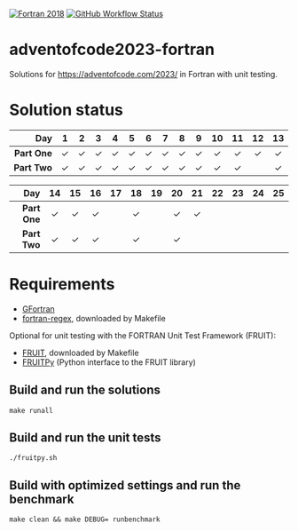 [![Fortran 2018](https://hbhbnr.github.io/badges/Fortran-2018-blue-fortran-white.svg)](https://fortran-lang.org/)
[![GitHub Workflow Status](https://github.com/HbHbNr/adventofcode2023-fortran/actions/workflows/codequality.yml/badge.svg)](https://github.com/HbHbNr/adventofcode2023-fortran/actions/workflows/codequality.yml)

# adventofcode2023-fortran
Solutions for https://adventofcode.com/2023/ in Fortran with unit testing.

# Solution status
| **Day**      | **1** | **2** | **3** | **4** | **5** | **6** | **7** | **8** | **9** | **10** | **11** | **12** | **13** |
|-------------:|:-----:|:-----:|:-----:|:-----:|:-----:|:-----:|:-----:|:-----:|:-----:|:------:|:------:|:------:|:------:|
| **Part One** | ✓     | ✓     | ✓     | ✓     | ✓     | ✓     | ✓     | ✓     | ✓     | ✓      | ✓      | ✓      | ✓      |
| **Part Two** | ✓     | ✓     | ✓     | ✓     | ✓     | ✓     | ✓     | ✓     | ✓     | ✓      | ✓      |        | ✓      |

| **Day**      | **14** | **15** | **16** | **17** | **18** | **19** | **20** | **21** | **22** | **23** | **24** | **25** |
|-------------:|:------:|:------:|:------:|:------:|:------:|:------:|:------:|:------:|:------:|:------:|:------:|:------:|
| **Part One** | ✓      | ✓      | ✓      |        | ✓      |        | ✓      | ✓      |        |        |        |        |
| **Part Two** | ✓      | ✓      | ✓      |        | ✓      |        | ✓      |        |        |        |        |        |

# Requirements
* [GFortran](https://gcc.gnu.org/wiki/GFortran)
* [fortran-regex](https://github.com/perazz/fortran-regex), downloaded by Makefile

Optional for unit testing with the FORTRAN Unit Test Framework (FRUIT):
* [FRUIT](https://sourceforge.net/projects/fortranxunit/), downloaded by Makefile
* [FRUITPy](https://github.com/acroucher/FRUITPy) (Python interface to the FRUIT library)

## Build and run the solutions

    make runall

## Build and run the unit tests

    ./fruitpy.sh

## Build with optimized settings and run the benchmark

    make clean && make DEBUG= runbenchmark
